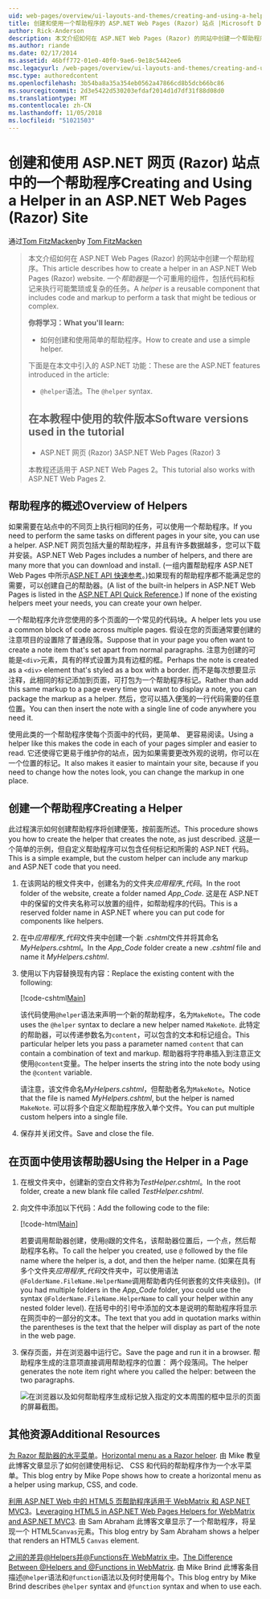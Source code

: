 ```yaml
---
uid: web-pages/overview/ui-layouts-and-themes/creating-and-using-a-helper-in-an-aspnet-web-pages-site
title: 创建和使用一个帮助程序的 ASP.NET Web Pages (Razor) 站点 |Microsoft Docs
author: Rick-Anderson
description: 本文介绍如何在 ASP.NET Web Pages (Razor) 的网站中创建一个帮助程序。 帮助器是包含代码和标记对性能的可重用组件...
ms.author: riande
ms.date: 02/17/2014
ms.assetid: 46bff772-01e0-40f0-9ae6-9e18c5442ee6
msc.legacyurl: /web-pages/overview/ui-layouts-and-themes/creating-and-using-a-helper-in-an-aspnet-web-pages-site
msc.type: authoredcontent
ms.openlocfilehash: 3b54ba8a35a354eb0562a47866cd8b5dcb66bc86
ms.sourcegitcommit: 2d3e5422d530203efdaf2014d1d7df31f88d08d0
ms.translationtype: MT
ms.contentlocale: zh-CN
ms.lasthandoff: 11/05/2018
ms.locfileid: "51021503"
---
```

<a name="creating-and-using-a-helper-in-an-aspnet-web-pages-razor-site"></a><span data-ttu-id="6263e-104">创建和使用 ASP.NET 网页 (Razor) 站点中的一个帮助程序</span><span class="sxs-lookup"><span data-stu-id="6263e-104">Creating and Using a Helper in an ASP.NET Web Pages (Razor) Site</span></span>
====================
<span data-ttu-id="6263e-105">通过[Tom FitzMacken](https://github.com/tfitzmac)</span><span class="sxs-lookup"><span data-stu-id="6263e-105">by [Tom FitzMacken](https://github.com/tfitzmac)</span></span>

> <span data-ttu-id="6263e-106">本文介绍如何在 ASP.NET Web Pages (Razor) 的网站中创建一个帮助程序。</span><span class="sxs-lookup"><span data-stu-id="6263e-106">This article describes how to create a helper in an ASP.NET Web Pages (Razor) website.</span></span> <span data-ttu-id="6263e-107">一个*帮助器*是一个可重用的组件，包括代码和标记来执行可能繁琐或复杂的任务。</span><span class="sxs-lookup"><span data-stu-id="6263e-107">A *helper* is a reusable component that includes code and markup to perform a task that might be tedious or complex.</span></span>
> 
> <span data-ttu-id="6263e-108">**你将学习：**</span><span class="sxs-lookup"><span data-stu-id="6263e-108">**What you'll learn:**</span></span> 
> 
> - <span data-ttu-id="6263e-109">如何创建和使用简单的帮助程序。</span><span class="sxs-lookup"><span data-stu-id="6263e-109">How to create and use a simple helper.</span></span>
> 
> <span data-ttu-id="6263e-110">下面是在本文中引入的 ASP.NET 功能：</span><span class="sxs-lookup"><span data-stu-id="6263e-110">These are the ASP.NET features introduced in the article:</span></span>
> 
> - <span data-ttu-id="6263e-111">`@helper`语法。</span><span class="sxs-lookup"><span data-stu-id="6263e-111">The `@helper` syntax.</span></span>
>   
> 
> ## <a name="software-versions-used-in-the-tutorial"></a><span data-ttu-id="6263e-112">在本教程中使用的软件版本</span><span class="sxs-lookup"><span data-stu-id="6263e-112">Software versions used in the tutorial</span></span>
> 
> 
> - <span data-ttu-id="6263e-113">ASP.NET 网页 (Razor) 3</span><span class="sxs-lookup"><span data-stu-id="6263e-113">ASP.NET Web Pages (Razor) 3</span></span>
>   
> 
> <span data-ttu-id="6263e-114">本教程还适用于 ASP.NET Web Pages 2。</span><span class="sxs-lookup"><span data-stu-id="6263e-114">This tutorial also works with ASP.NET Web Pages 2.</span></span>


## <a name="overview-of-helpers"></a><span data-ttu-id="6263e-115">帮助程序的概述</span><span class="sxs-lookup"><span data-stu-id="6263e-115">Overview of Helpers</span></span>

<span data-ttu-id="6263e-116">如果需要在站点中的不同页上执行相同的任务，可以使用一个帮助程序。</span><span class="sxs-lookup"><span data-stu-id="6263e-116">If you need to perform the same tasks on different pages in your site, you can use a helper.</span></span> <span data-ttu-id="6263e-117">ASP.NET 网页包括大量的帮助程序，并且有许多数据越多，您可以下载并安装。</span><span class="sxs-lookup"><span data-stu-id="6263e-117">ASP.NET Web Pages includes a number of helpers, and there are many more that you can download and install.</span></span> <span data-ttu-id="6263e-118">(一组内置帮助程序 ASP.NET Web Pages 中所示[ASP.NET API 快速参考](https://go.microsoft.com/fwlink/?LinkId=202907)。)如果现有的帮助程序都不能满足您的需要，可以创建自己的帮助器。</span><span class="sxs-lookup"><span data-stu-id="6263e-118">(A list of the built-in helpers in ASP.NET Web Pages is listed in the [ASP.NET API Quick Reference](https://go.microsoft.com/fwlink/?LinkId=202907).) If none of the existing helpers meet your needs, you can create your own helper.</span></span>

<span data-ttu-id="6263e-119">一个帮助程序允许您使用的多个页面的一个常见的代码块。</span><span class="sxs-lookup"><span data-stu-id="6263e-119">A helper lets you use a common block of code across multiple pages.</span></span> <span data-ttu-id="6263e-120">假设在您的页面通常要创建的注意项目的设置除了普通段落。</span><span class="sxs-lookup"><span data-stu-id="6263e-120">Suppose that in your page you often want to create a note item that's set apart from normal paragraphs.</span></span> <span data-ttu-id="6263e-121">注意为创建的可能是`<div>`元素，具有的样式设置为具有边框的框。</span><span class="sxs-lookup"><span data-stu-id="6263e-121">Perhaps the note is created as a `<div>` element that's styled as a box with a border.</span></span> <span data-ttu-id="6263e-122">而不是每次想要显示注释，此相同的标记添加到页面，可打包为一个帮助程序标记。</span><span class="sxs-lookup"><span data-stu-id="6263e-122">Rather than add this same markup to a page every time you want to display a note, you can package the markup as a helper.</span></span> <span data-ttu-id="6263e-123">然后，您可以插入便笺的一行代码需要的任意位置。</span><span class="sxs-lookup"><span data-stu-id="6263e-123">You can then insert the note with a single line of code anywhere you need it.</span></span>

<span data-ttu-id="6263e-124">使用此类的一个帮助程序使每个页面中的代码，更简单、 更容易阅读。</span><span class="sxs-lookup"><span data-stu-id="6263e-124">Using a helper like this makes the code in each of your pages simpler and easier to read.</span></span> <span data-ttu-id="6263e-125">它还使得它更易于维护你的站点，因为如果需要更改外观的说明，你可以在一个位置的标记。</span><span class="sxs-lookup"><span data-stu-id="6263e-125">It also makes it easier to maintain your site, because if you need to change how the notes look, you can change the markup in one place.</span></span>

## <a name="creating-a-helper"></a><span data-ttu-id="6263e-126">创建一个帮助程序</span><span class="sxs-lookup"><span data-stu-id="6263e-126">Creating a Helper</span></span>

<span data-ttu-id="6263e-127">此过程演示如何创建帮助程序将创建便笺，按前面所述。</span><span class="sxs-lookup"><span data-stu-id="6263e-127">This procedure shows you how to create the helper that creates the note, as just described.</span></span> <span data-ttu-id="6263e-128">这是一个简单的示例，但自定义帮助程序可以包含任何标记和所需的 ASP.NET 代码。</span><span class="sxs-lookup"><span data-stu-id="6263e-128">This is a simple example, but the custom helper can include any markup and ASP.NET code that you need.</span></span>

1. <span data-ttu-id="6263e-129">在该网站的根文件夹中，创建名为的文件夹*应用程序\_代码*。</span><span class="sxs-lookup"><span data-stu-id="6263e-129">In the root folder of the website, create a folder named *App\_Code*.</span></span> <span data-ttu-id="6263e-130">这是在 ASP.NET 中的保留的文件夹名称可以放置的组件，如帮助程序的代码。</span><span class="sxs-lookup"><span data-stu-id="6263e-130">This is a reserved folder name in ASP.NET where you can put code for components like helpers.</span></span>
2. <span data-ttu-id="6263e-131">在中*应用程序\_代码*文件夹中创建一个新 *.cshtml*文件并将其命名*MyHelpers.cshtml*。</span><span class="sxs-lookup"><span data-stu-id="6263e-131">In the *App\_Code* folder create a new *.cshtml* file and name it *MyHelpers.cshtml*.</span></span>
3. <span data-ttu-id="6263e-132">使用以下内容替换现有内容：</span><span class="sxs-lookup"><span data-stu-id="6263e-132">Replace the existing content with the following:</span></span>

    [!code-cshtml[Main](creating-and-using-a-helper-in-an-aspnet-web-pages-site/samples/sample1.cshtml)]

    <span data-ttu-id="6263e-133">该代码使用`@helper`语法来声明一个新的帮助程序，名为`MakeNote`。</span><span class="sxs-lookup"><span data-stu-id="6263e-133">The code uses the `@helper` syntax to declare a new helper named `MakeNote`.</span></span> <span data-ttu-id="6263e-134">此特定的帮助器，可以传递参数名为`content`，可以包含的文本和标记组合。</span><span class="sxs-lookup"><span data-stu-id="6263e-134">This particular helper lets you pass a parameter named `content` that can contain a combination of text and markup.</span></span> <span data-ttu-id="6263e-135">帮助器将字符串插入到注意正文使用`@content`变量。</span><span class="sxs-lookup"><span data-stu-id="6263e-135">The helper inserts the string into the note body using the `@content` variable.</span></span>

    <span data-ttu-id="6263e-136">请注意，该文件命名*MyHelpers.cshtml*，但帮助者名为`MakeNote`。</span><span class="sxs-lookup"><span data-stu-id="6263e-136">Notice that the file is named *MyHelpers.cshtml*, but the helper is named `MakeNote`.</span></span> <span data-ttu-id="6263e-137">可以将多个自定义帮助程序放入单个文件。</span><span class="sxs-lookup"><span data-stu-id="6263e-137">You can put multiple custom helpers into a single file.</span></span>
4. <span data-ttu-id="6263e-138">保存并关闭文件。</span><span class="sxs-lookup"><span data-stu-id="6263e-138">Save and close the file.</span></span>

## <a name="using-the-helper-in-a-page"></a><span data-ttu-id="6263e-139">在页面中使用该帮助器</span><span class="sxs-lookup"><span data-stu-id="6263e-139">Using the Helper in a Page</span></span>

1. <span data-ttu-id="6263e-140">在根文件夹中，创建新的空白文件称为*TestHelper.cshtml*。</span><span class="sxs-lookup"><span data-stu-id="6263e-140">In the root folder, create a new blank file called *TestHelper.cshtml*.</span></span>
2. <span data-ttu-id="6263e-141">向文件中添加以下代码：</span><span class="sxs-lookup"><span data-stu-id="6263e-141">Add the following code to the file:</span></span>

    [!code-html[Main](creating-and-using-a-helper-in-an-aspnet-web-pages-site/samples/sample2.html)]

    <span data-ttu-id="6263e-142">若要调用帮助器创建，使用`@`跟的文件名，该帮助器位置后，一个点，然后帮助程序名称。</span><span class="sxs-lookup"><span data-stu-id="6263e-142">To call the helper you created, use `@` followed by the file name where the helper is, a dot, and then the helper name.</span></span> <span data-ttu-id="6263e-143">(如果在具有多个文件夹*应用程序\_代码*文件夹中，可以使用语法`@FolderName.FileName.HelperName`调用帮助者内任何嵌套的文件夹级别)。</span><span class="sxs-lookup"><span data-stu-id="6263e-143">(If you had multiple folders in the *App\_Code* folder, you could use the syntax `@FolderName.FileName.HelperName` to call your helper within any nested folder level).</span></span> <span data-ttu-id="6263e-144">在括号中的引号中添加的文本是说明的帮助程序将显示在网页中的一部分的文本。</span><span class="sxs-lookup"><span data-stu-id="6263e-144">The text that you add in quotation marks within the parentheses is the text that the helper will display as part of the note in the web page.</span></span>
3. <span data-ttu-id="6263e-145">保存页面，并在浏览器中运行它。</span><span class="sxs-lookup"><span data-stu-id="6263e-145">Save the page and run it in a browser.</span></span> <span data-ttu-id="6263e-146">帮助程序生成的注意项直接调用帮助程序的位置： 两个段落间。</span><span class="sxs-lookup"><span data-stu-id="6263e-146">The helper generates the note item right where you called the helper: between the two paragraphs.</span></span>

    ![在浏览器以及如何帮助程序生成标记放入指定的文本周围的框中显示的页面的屏幕截图。](creating-and-using-a-helper-in-an-aspnet-web-pages-site/_static/image1.jpg)

## <a name="additional-resources"></a><span data-ttu-id="6263e-148">其他资源</span><span class="sxs-lookup"><span data-stu-id="6263e-148">Additional Resources</span></span>


<span data-ttu-id="6263e-149">[为 Razor 帮助器的水平菜单](http://mikepope.com/blog/DisplayBlog.aspx?permalink=2341)。</span><span class="sxs-lookup"><span data-stu-id="6263e-149">[Horizontal menu as a Razor helper](http://mikepope.com/blog/DisplayBlog.aspx?permalink=2341).</span></span> <span data-ttu-id="6263e-150">由 Mike 教皇此博客文章显示了如何创建使用标记、 CSS 和代码的帮助程序作为一个水平菜单。</span><span class="sxs-lookup"><span data-stu-id="6263e-150">This blog entry by Mike Pope shows how to create a horizontal menu as a helper using markup, CSS, and code.</span></span>

<span data-ttu-id="6263e-151">[利用 ASP.NET Web 中的 HTML5 页帮助程序适用于 WebMatrix 和 ASP.NET MVC3](http://geekswithblogs.net/wildturtle/archive/2010/11/08/html5-in-asp.net-web-pages-helpers-for-webmatrix-and_aspnet_mvc3.aspx)。</span><span class="sxs-lookup"><span data-stu-id="6263e-151">[Leveraging HTML5 in ASP.NET Web Pages Helpers for WebMatrix and ASP.NET MVC3](http://geekswithblogs.net/wildturtle/archive/2010/11/08/html5-in-asp.net-web-pages-helpers-for-webmatrix-and_aspnet_mvc3.aspx).</span></span> <span data-ttu-id="6263e-152">由 Sam Abraham 此博客文章显示了一个帮助程序，将呈现一个 HTML5`Canvas`元素。</span><span class="sxs-lookup"><span data-stu-id="6263e-152">This blog entry by Sam Abraham shows a helper that renders an HTML5 `Canvas` element.</span></span>

<span data-ttu-id="6263e-153">[之间的差异@Helpers并@Functions在 WebMatrix 中](http://www.mikesdotnetting.com/Article/173/The-Difference-Between-@Helpers-and-@Functions-In-WebMatrix)。</span><span class="sxs-lookup"><span data-stu-id="6263e-153">[The Difference Between @Helpers and @Functions in WebMatrix](http://www.mikesdotnetting.com/Article/173/The-Difference-Between-@Helpers-and-@Functions-In-WebMatrix).</span></span> <span data-ttu-id="6263e-154">由 Mike Brind 此博客条目描述`@helper`语法和`@function`语法以及何时使用每个。</span><span class="sxs-lookup"><span data-stu-id="6263e-154">This blog entry by Mike Brind describes `@helper` syntax and `@function` syntax and when to use each.</span></span>
